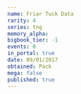 ```yaml
---
name: Friar Tuck Data
rarity: 4
series: tng
memory_alpha:
bigbook_tier: -1
events: 0
in_portal: true
date: 09/01/2017
obtained: Pack
mega: false
published: true
---
```



